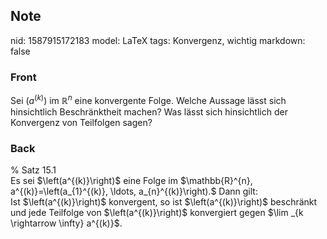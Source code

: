 ## Note
nid: 1587915172183
model: LaTeX
tags: Konvergenz, wichtig
markdown: false

### Front
Sei $\left(a^{(k)}\right)$ im $\mathbb{R}^n$ eine konvergente Folge. Welche Aussage lässt sich hinsichtlich Beschränktheit machen? Was lässt sich hinsichtlich der Konvergenz von Teilfolgen sagen?

### Back
<div>
  % Satz 15.1
</div>Es sei $\left(a^{(k)}\right)$ eine Folge im $\mathbb{R}^{n},
a^{(k)}=\left(a_{1}^{(k)}, \ldots, a_{n}^{(k)}\right).$ Dann gilt:
<div>
  Ist $\left(a^{(k)}\right)$ konvergent, so ist
  $\left(a^{(k)}\right)$ beschränkt und jede Teilfolge von
  $\left(a^{(k)}\right)$ konvergiert gegen $\lim _{k \rightarrow
  \infty} a^{(k)}$.
</div>
